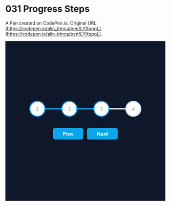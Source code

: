 # 031 Progress Steps

A Pen created on CodePen.io. Original URL: [https://codepen.io/alin_trinca/pen/LYXqpqL](https://codepen.io/alin_trinca/pen/LYXqpqL).

![CSS Progress Steps](progress-steps.png)
